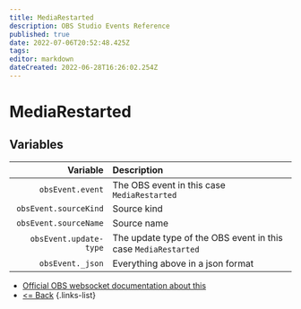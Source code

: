```yaml
---
title: MediaRestarted
description: OBS Studio Events Reference
published: true
date: 2022-07-06T20:52:48.425Z
tags:
editor: markdown
dateCreated: 2022-06-28T16:26:02.254Z
---
```


# MediaRestarted

## Variables

| Variable | Description |
|---------:|:------------|
| `obsEvent.event` | The OBS event in this case `MediaRestarted`
| `obsEvent.sourceKind` | Source kind
| `obsEvent.sourceName` | Source name
| `obsEvent.update-type` | The update type of the OBS event in this case `MediaRestarted`
| `obsEvent._json` | Everything above in a json format

* [Official OBS websocket documentation about this](https://github.com/obsproject/obs-websocket/blob/4.x-current/docs/generated/protocol.md#mediarestarted)
* [<= Back](/en/Broadcasters/OBS/Events)
{.links-list}